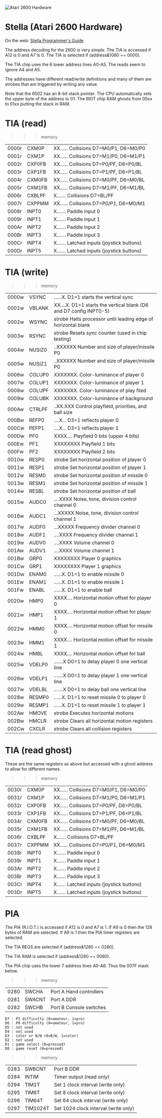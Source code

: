 ![Atari 2600 Hardware](Atari2600.jpg)

# Stella (Atari 2600 Hardware)

On the web: [Stella Programmer's Guide](http://www.alienbill.com/2600/101/docs/stella.html)

The address decoding for the 2600 is very simple. The TIA is accessed
if A12 is 0 and A7 is 0. The TIA is selected if (address&1080 == 0000).

The TIA chip uses the 6 lower address lines A0-A5. The reads seem to 
ignore A4 and A5.

The addresses have different read/write definitions and many of them
are strobes that are triggered by writing any value.

Note that the 6502 has an 8-bit stack pointer. The CPU automatically sets the upper
byte of the address to 01. The RIOT chip RAM ghosts from 00xx to 01xx putting the stack
in RAM.

# TIA (read)

>>> memory

| | | |
| --- | --- | --- |
| 0000r    | CXM0P               | XX...... Collisions D7=M0/P1, D6=M0/P0 |
| 0001r    | CXM1P               | XX...... Collisions D7=M1/P0, D6=M1/P1 |
| 0002r    | CXP0FB              | XX...... Collisions D7=P0/PF, D6=P0/BL |
| 0003r    | CXP1FB              | XX...... Collisions D7=P1/PF, D6=P1/BL |
| 0004r    | CXM0FB              | XX...... Collisions D7=M0/PF, D6=M0/BL |
| 0005r    | CXM1FB              | XX...... Collisions D7=M1/PF, D6=M1/BL |
| 0006r    | CXBLPF              | X....... Collisions D7=BL/PF           |
| 0007r    | CXPPMM              | XX...... Collisions D7=P0/P1, D6=M0/M1 |
| 0008r    | INPT0               | X....... Paddle input 0 |
| 0009r    | INPT1               | X....... Paddle input 1 |
| 000Ar    | INPT2               | X....... Paddle input 2 |
| 000Br    | INPT3               | X....... Paddle input 3 |
| 000Cr    | INPT4               | X....... Latched inputs (joystick buttons) |
| 000Dr    | INPT5               | X....... Latched inputs (joystick buttons) |

# TIA (write)

>>> memory

| | | |
| --- | --- | --- |
| 0000w    | VSYNC               | ......X. D1=1 starts the vertical sync |
| 0001w    | VBLANK              | XX....X. D1=1 starts the vertical blank (D6 and D7 config INPT0-5) |
| 0002w    | WSYNC               | strobe   Halts processor until leading edge of horizontal blank |
| 0003w    | RSYNC               | strobe   Resets sync counter (used in chip testing) |
| 0004w    | NUSIZ0              | ..XXXXXX Number and size of player/missile P0 |
| 0005w    | NUSIZ1              | ..XXXXXX Number and size of player/missile P0 |
| 0006w    | COLUP0              | XXXXXXX. Color-luminance of player 0 |
| 0007w    | COLUP1              | XXXXXXX. Color-luminance of player 1 |
| 0008w    | COLUPF              | XXXXXXX. Color-luminance of play filed |
| 0009w    | COLUBK              | XXXXXXX. Color-luminance of background |
| 000Aw    | CTRLPF              | ..XX.XXX Control playfield, priorities, and ball size |
| 000Bw    | REFP0               | ....X... D3=1 reflects player 0 |
| 000Cw    | PEFP1               | ....X... D3=1 reflects player 1 |
| 000Dw    | PF0                 | XXXX.... Playfield 0 bits (upper 4 bits) |
| 000Ew    | PF1                 | XXXXXXXX Playfield 1 bits |
| 000Fw    | PF2                 | XXXXXXXX Playfield 2 bits |
| 0010w    | RESP0               | strobe   Set horizontal position of player 0 |
| 0011w    | RESP1               | strobe   Set horizontal position of player 1 |
| 0012w    | RESM0               | strobe   Set horizontal position of missile 0 |
| 0013w    | RESM1               | strobe   Set horizontal position of missile 1 |
| 0014w    | RESBL               | strobe   Set horizontal position of ball |
| 0015w    | AUDC0               | ....XXXX Noise, tone, division control channel 0 |
| 0016w    | AUDC1               | ...XXXXX Noise, tone, division control channel 1 |
| 0017w    | AUDF0               | ...XXXXX Frequency divider channel 0 |
| 0018w    | AUDF1               | ....XXXX Frequency divider channel 1 |
| 0019w    | AUDV0               | ....XXXX Volume channel 0 |
| 001Aw    | AUDV1               | ....XXXX Volume channel 1 |
| 001Bw    | GRP0                | XXXXXXXX Player 0 graphics |
| 001Cw    | GRP1                | XXXXXXXX Player 1 graphics |
| 001Dw    | ENAM0               | ......X. D1=1 to enable missile 0 |
| 001Ew    | ENAM1               | ......X. D1=1 to enable missile 1 |
| 001Fw    | ENABL               | ......X. D1=1 to enable ball |
| 0020w    | HMP0                | XXXX.... Horizontal motion offset for player 0 |
| 0021w    | HMP1                | XXXX.... Horizontal motion offset for player 1 |
| 0022w    | HMM0                | XXXX.... Horizontal motion offset for missile 0 |
| 0023w    | HMM1                | XXXX.... Horizontal motion offset for missile 1 |
| 0024w    | HMBL                | XXXX.... Horizontal motion offset for ball |
| 0025w    | VDELP0              | .......X D0=1 to delay player 0 one vertical line |
| 0026w    | VDELP1              | .......X D0=1 to delay player 1 one vertical line |
| 0027w    | VDELBL              | .......X D0=1 to delay ball one vertical line |
| 0028w    | RESMP0              | ......X. D1=1 to reset missile 0 to player 0 |
| 0029w    | RESMP1              | ......X. D1=1 to reset missile 1 to player 1 |
| 002Aw    | HMOVE               | strobe   Executes horizontal motions |
| 002Bw    | HMCLR               | strobe   Clears all horizontal motion registers |
| 002Cw    | CXCLR               | strobe   Clears all collision registers |

# TIA (read ghost)

These are the same registers as above but accessed with a ghost address to allow
for different names.

>>> memory

| | | |
| --- | --- | --- |
| 0030r    | CXM0P               | XX...... Collisions D7=M0/P1, D6=M0/P0 |
| 0031r    | CXM1P               | XX...... Collisions D7=M1/P0, D6=M1/P1 |
| 0032r    | CXP0FB              | XX...... Collisions D7=P0/PF, D6=P0/BL |
| 0033r    | CXP1FB              | XX...... Collisions D7=P1/PF, D6=P1/BL |
| 0034r    | CXM0FB              | XX...... Collisions D7=M0/PF, D6=M0/BL |
| 0035r    | CXM1FB              | XX...... Collisions D7=M1/PF, D6=M1/BL |
| 0036r    | CXBLPF              | X....... Collisions D7=BL/PF           |
| 0037r    | CXPPMM              | XX...... Collisions D7=P0/P1, D6=M0/M1 |
| 0038r    | INPT0               | X....... Paddle input 0 |
| 0039r    | INPT1               | X....... Paddle input 1 |
| 003Ar    | INPT2               | X....... Paddle input 2 |
| 003Br    | INPT3               | X....... Paddle input 3 |
| 003Cr    | INPT4               | X....... Latched inputs (joystick buttons) |
| 003Dr    | INPT5               | X....... Latched inputs (joystick buttons) |

# PIA

The PIA (R.I.O.T.) is accessed if A12 is 0 and A7 is 1. If A9 is 0 then the 128 bytes 
of RAM are selected. If A9 is 1 then the PIA timer registers are selected.

The TIA REGS are selected if (address&1280 == 0280).

The TIA RAM is selected if (address&1280 == 0080).

The PIA chip uses the lower 7 address lines A0-A6. Thus the 007F mask below.

>>> memory

| | | |
| --- | --- | --- |
| 0280    | SWCHA               | Port A Hand controllers |
| 0281    | SWACNT              | Port A DDR |
| 0282    | SWCHB               | Port B Console switches |

```
D7 : P1 difficulty (0=amateur, 1=pro)
D6 : P0 difficulty (0=amateur, 1=pro)
D5 : not used
D4 : not used
D3 : color or B/W (0=B/W, 1=color)
D2 : not used
D1 : game select (0=pressed)
D0 : game reset (0=pressed)
```

>>> memory

| | | |
| --- | --- | --- |
| 0283    | SWBCNT              | Port B DDR |
| 0284    | INTIM               | Timer output (read only) |
| 0294    | TIM1T               | Set 1 clock interval (write only) |
| 0295    | TIM8T               | Set 8 clock interval (write only) |
| 0296    | TIM64T              | Set 64 clock interval (write only) |
| 0297    | TIM1024T            | Set 1024 clock interval (write only) |

